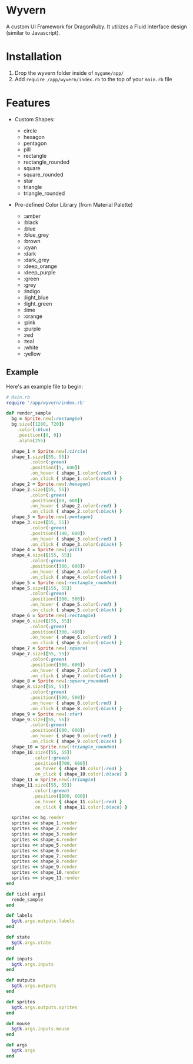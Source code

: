 # Wyvern
A custom UI Framework for DragonRuby. It utilizes a Fluid Interface design (similar to Javascript). 

# Installation
1.  Drop the wyvern folder inside of `mygame/app/` 
2. Add `require /app/wyvern/index.rb` to the top of your `main.rb` file
# Features
 - Custom Shapes:
    * circle
    * hexagon
    * pentagon
    * pill
    * rectangle 
    * rectangle_rounded 
    * square 
    * square_rounded 
    * star 
    * triangle
    * triangle_rounded
 
 - Pre-defined Color Library (from Material Palette)
    * :amber
   * :black
   * :blue
   * :blue_grey
   * :brown
   * :cyan
   * :dark
   * :dark_grey
   * :deep_orange
   * :deep_purple
   * :green
   * :grey
   * :indigo
   * :light_blue
   * :light_green
   * :lime
   * :orange
   * :pink
   * :purple
   * :red
   * :teal
   * :white
   * :yellow

## Example
Here's an example file to begin:
```ruby 
# Main.rb
require '/app/wyvern/index.rb'

def render_sample
  bg = Sprite.new(:rectangle)
  bg.size([1280, 720])
    .color(:blue)
    .position([0, 0])
    .alpha(255)

  shape_1 = Sprite.new(:circle)
  shape_1.size([55, 55])
         .color(:green)
         .position([5, 600])
         .on_hover { shape_1.color(:red) }
         .on_click { shape_1.color(:black) }
  shape_2 = Sprite.new(:hexagon)
  shape_2.size([55, 55])
         .color(:green)
         .position([80, 600])
         .on_hover { shape_2.color(:red) }
         .on_click { shape_2.color(:black) }
  shape_3 = Sprite.new(:pentagon)
  shape_3.size([55, 55])
         .color(:green)
         .position([140, 600])
         .on_hover { shape_3.color(:red) }
         .on_click { shape_3.color(:black) }
  shape_4 = Sprite.new(:pill)
  shape_4.size([155, 55])
         .color(:green)
         .position([300, 600])
         .on_hover { shape_4.color(:red) }
         .on_click { shape_4.color(:black) }
  shape_5 = Sprite.new(:rectangle_rounded)
  shape_5.size([155, 55])
         .color(:green)
         .position([300, 500])
         .on_hover { shape_5.color(:red) }
         .on_click { shape_5.color(:black) }
  shape_6 = Sprite.new(:rectangle)
  shape_6.size([155, 55])
         .color(:green)
         .position([300, 400])
         .on_hover { shape_6.color(:red) }
         .on_click { shape_6.color(:black) }
  shape_7 = Sprite.new(:square)
  shape_7.size([55, 55])
         .color(:green)
         .position([500, 600])
         .on_hover { shape_7.color(:red) }
         .on_click { shape_7.color(:black) }
  shape_8 = Sprite.new(:square_rounded)
  shape_8.size([55, 55])
         .color(:green)
         .position([500, 500])
         .on_hover { shape_8.color(:red) }
         .on_click { shape_8.color(:black) }
  shape_9 = Sprite.new(:star)
  shape_9.size([55, 55])
         .color(:green)
         .position([600, 600])
         .on_hover { shape_9.color(:red) }
         .on_click { shape_9.color(:black) }
  shape_10 = Sprite.new(:triangle_rounded)
  shape_10.size([55, 55])
          .color(:green)
          .position([700, 600])
          .on_hover { shape_10.color(:red) }
          .on_click { shape_10.color(:black) }
  shape_11 = Sprite.new(:triangle)
  shape_11.size([55, 55])
          .color(:green)
          .position([800, 600])
          .on_hover { shape_11.color(:red) }
          .on_click { shape_11.color(:black) }

  sprites << bg.render
  sprites << shape_1.render
  sprites << shape_2.render
  sprites << shape_3.render
  sprites << shape_4.render
  sprites << shape_5.render
  sprites << shape_6.render
  sprites << shape_7.render
  sprites << shape_8.render
  sprites << shape_9.render
  sprites << shape_10.render
  sprites << shape_11.render
end

def tick( args)
  rende_sample
end

def labels
  $gtk.args.outputs.labels
end

def state
  $gtk.args.state
end

def inputs
  $gtk.args.inputs
end

def outputs
  $gtk.args.outputs
end

def sprites
  $gtk.args.outputs.sprites
end

def mouse
  $gtk.args.inputs.mouse
end

def args
  $gtk.args
end
